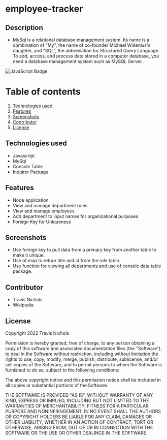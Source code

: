# employee-tracker
## Description
* MySql is a relational database management system. Its name is a combination of "My", the name of co-founder Michael Widenius's daughter, and "SQL", the abbreviation for Structured Query Language. To add, access, and process data stored in a computer database, you need a database management system such as MySQL Server.
<a src="https://drive.google.com/file/d/1mKOa_WKWQRU-TK7yvdw7aNy14Q8V1ies/view" alt="Video of test"></a>

<img src="https://img.shields.io/badge/JavaScript-323330?style=flat&logo=javascript&logoColor=F7DF1E" alt="JavaScript Badge"/>

# Table of contents
1. [Technologies used](#tech-used)
2. [Features](#features)
3. [Screenshots](#screenshots)
4. [Contributor](#contributor)
5. [License](#license)


## Technologies used
* Javascript
* MySql
* Console Table
* Inquirer Package

## Features
* Node application
* View and manage department roles
* View and manage employees
* Add department to input names for organizational purposes
* Foreign Key for Uniqueness


## Screenshots 
* Use foreign key to pull data from a primary key from another table to make it unique.
* Use of map to return title and id from the role table. 
* Use function for viewing all departments and use of console data table package.


## Contributor

* Travis Nichols
* Wikipedia

## License


Copyright 2022 Travis Nichols

Permission is hereby granted, free of charge, to any person obtaining a copy of this software and associated documentation files (the "Software"), to deal in the Software without restriction, including without limitation the rights to use, copy, modify, merge, publish, distribute, sublicense, and/or sell copies of the Software, and to permit persons to whom the Software is furnished to do so, subject to the following conditions:

The above copyright notice and this permission notice shall be included in all copies or substantial portions of the Software.

THE SOFTWARE IS PROVIDED "AS IS", WITHOUT WARRANTY OF ANY KIND, EXPRESS OR IMPLIED, INCLUDING BUT NOT LIMITED TO THE WARRANTIES OF MERCHANTABILITY, FITNESS FOR A PARTICULAR PURPOSE AND NONINFRINGEMENT. IN NO EVENT SHALL THE AUTHORS OR COPYRIGHT HOLDERS BE LIABLE FOR ANY CLAIM, DAMAGES OR OTHER LIABILITY, WHETHER IN AN ACTION OF CONTRACT, TORT OR OTHERWISE, ARISING FROM, OUT OF OR IN CONNECTION WITH THE SOFTWARE OR THE USE OR OTHER DEALINGS IN THE SOFTWARE.